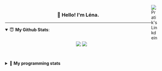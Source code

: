 <!--
<a href="https://twitter.com" target="_blank" rel="nofollow">
 <img align="right" alt="Pratik's Twitter" width="22px" src="https://cdn.jsdelivr.net/npm/simple-icons@v3/icons/twitter.svg" />
</a> 

-->
<a href="https://www.linkedin.com/in/lenagiacalone/" target="_blank" rel="nofollow">
 <img align="right" alt="Pratik's Linkdein" width="22px" src="https://cdn.jsdelivr.net/npm/simple-icons@v3/icons/linkedin.svg" />
</a>



<h3 align="center">👋 Hello! I'm Léna.</h3>

---

<!--
**lgiacalo/lgiacalo** is a ✨ _special_ ✨ repository because its `README.md` (this file) appears on your GitHub profile.

Here are some ideas to get you started:

- 🔭 I’m currently working on ...
- 🌱 I’m currently learning ...
- 👯 I’m looking to collaborate on ...
- 🤔 I’m looking for help with ...
- 💬 Ask me about ...
- 📫 How to reach me: ...
- 😄 Pronouns: ...
- ⚡ Fun fact: ...
-->

<details open>
 <summary> 😇 <b>My Github Stats</b>: </summary>
<br>
<p align = "center">
  <img src = "https://github-readme-stats.vercel.app/api?username=lgiacalo&show_icons=true&theme=nord" width="420">
  <img src = "https://github-readme-stats.vercel.app/api/top-langs/?username=lgiacalo&layout=compact&theme=nord">
</p>
 
<br>
<p align = "center">
  <imp src = "https://github-readme-stats.vercel.app/api/wakatime?username=lgiacalo&theme=nord">
</p>

</details>

<details>
 <summary>🤖 <b>My programming stats</b></summary>
 <br>
 
<!--START_SECTION:waka-->
![Lines of code](https://img.shields.io/badge/From%20Hello%20World%20I%27ve%20Written-966386%20lines%20of%20code-blue)

**🐱 My GitHub Data** 

> 🏆 1,070 Contributions in the Year 2021
 > 
> 📦 297.5 kB Used in GitHub's Storage 
 > 
> 🚫 Not Opted to Hire
 > 
> 📜 44 Public Repositories 
 > 
> 🔑 34 Private Repositories  
 > 
**I'm an Early 🐤** 

```text
🌞 Morning    133 commits    █████░░░░░░░░░░░░░░░░░░░░   20.81% 
🌆 Daytime    334 commits    █████████████░░░░░░░░░░░░   52.27% 
🌃 Evening    165 commits    ██████░░░░░░░░░░░░░░░░░░░   25.82% 
🌙 Night      7 commits      ░░░░░░░░░░░░░░░░░░░░░░░░░   1.1%

```
📅 **I'm Most Productive on Thursday** 

```text
Monday       102 commits    ████░░░░░░░░░░░░░░░░░░░░░   15.96% 
Tuesday      69 commits     ██░░░░░░░░░░░░░░░░░░░░░░░   10.8% 
Wednesday    133 commits    █████░░░░░░░░░░░░░░░░░░░░   20.81% 
Thursday     138 commits    █████░░░░░░░░░░░░░░░░░░░░   21.6% 
Friday       69 commits     ██░░░░░░░░░░░░░░░░░░░░░░░   10.8% 
Saturday     24 commits     █░░░░░░░░░░░░░░░░░░░░░░░░   3.76% 
Sunday       104 commits    ████░░░░░░░░░░░░░░░░░░░░░   16.28%

```


📊 **This Week I Spent My Time On** 

```text
⌚︎ Time Zone: Europe/Paris

💬 Programming Languages: 
JavaScript               12 hrs 37 mins      ███████████████████████░░   93.32% 
Markdown                 20 mins             ░░░░░░░░░░░░░░░░░░░░░░░░░   2.5% 
Other                    17 mins             ░░░░░░░░░░░░░░░░░░░░░░░░░   2.16% 
Bash                     11 mins             ░░░░░░░░░░░░░░░░░░░░░░░░░   1.45% 
PHP                      2 mins              ░░░░░░░░░░░░░░░░░░░░░░░░░   0.31%

🔥 Editors: 
VS Code                  13 hrs 32 mins      █████████████████████████   100.0%

🐱‍💻 Projects: 
augmentation_capital     12 hrs 23 mins      ███████████████████████░░   91.58% 
testPoc                  23 mins             ░░░░░░░░░░░░░░░░░░░░░░░░░   2.88% 
Work                     19 mins             ░░░░░░░░░░░░░░░░░░░░░░░░░   2.45% 
pappers-engine           18 mins             ░░░░░░░░░░░░░░░░░░░░░░░░░   2.3% 
pappers                  4 mins              ░░░░░░░░░░░░░░░░░░░░░░░░░   0.55%

💻 Operating System: 
Mac                      13 hrs 32 mins      █████████████████████████   100.0%

```

**I Mostly Code in C** 

```text
C                        26 repos            ████████░░░░░░░░░░░░░░░░░   32.1% 
JavaScript               16 repos            █████░░░░░░░░░░░░░░░░░░░░   19.75% 
HTML                     8 repos             ██░░░░░░░░░░░░░░░░░░░░░░░   9.88% 
Shell                    8 repos             ██░░░░░░░░░░░░░░░░░░░░░░░   9.88% 
C++                      4 repos             █░░░░░░░░░░░░░░░░░░░░░░░░   4.94%

```


**Timeline**

![Chart not found](https://raw.githubusercontent.com/lgiacalo/lgiacalo/main/charts/bar_graph.png) 


 Last Updated on 21/11/2021
<!--END_SECTION:waka-->

</details>
